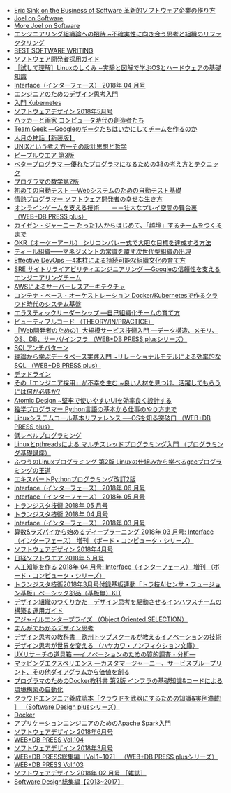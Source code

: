 * [Eric Sink on the Business of Software 革新的ソフトウェア企業の作り方](https://www.amazon.co.jp/Eric-Sink-Business-Software-%E9%9D%A9%E6%96%B0%E7%9A%84%E3%82%BD%E3%83%95%E3%83%88%E3%82%A6%E3%82%A7%E3%82%A2%E4%BC%81%E6%A5%AD%E3%81%AE%E4%BD%9C%E3%82%8A%E6%96%B9/dp/4798117501?SubscriptionId=AKIAJLRAJ7YLUBVRNWBA&amp;tag=namaraiicom-22&amp;linkCode=xm2&amp;camp=2025&amp;creative=165953&amp;creativeASIN=4798117501)
* [Joel on Software](https://www.amazon.co.jp/Joel-Software-Spolsky/dp/4274066304?SubscriptionId=AKIAJLRAJ7YLUBVRNWBA&amp;tag=namaraiicom-22&amp;linkCode=xm2&amp;camp=2025&amp;creative=165953&amp;creativeASIN=4274066304)
* [More Joel on Software](https://www.amazon.co.jp/More-Joel-Software-Spolsky/dp/4798118923?SubscriptionId=AKIAJLRAJ7YLUBVRNWBA&amp;tag=namaraiicom-22&amp;linkCode=xm2&amp;camp=2025&amp;creative=165953&amp;creativeASIN=4798118923)
* [エンジニアリング組織論への招待 ~不確実性に向き合う思考と組織のリファクタリング](https://www.amazon.co.jp/%E3%82%A8%E3%83%B3%E3%82%B8%E3%83%8B%E3%82%A2%E3%83%AA%E3%83%B3%E3%82%B0%E7%B5%84%E7%B9%94%E8%AB%96%E3%81%B8%E3%81%AE%E6%8B%9B%E5%BE%85-~%E4%B8%8D%E7%A2%BA%E5%AE%9F%E6%80%A7%E3%81%AB%E5%90%91%E3%81%8D%E5%90%88%E3%81%86%E6%80%9D%E8%80%83%E3%81%A8%E7%B5%84%E7%B9%94%E3%81%AE%E3%83%AA%E3%83%95%E3%82%A1%E3%82%AF%E3%82%BF%E3%83%AA%E3%83%B3%E3%82%B0-%E5%BA%83%E6%9C%A8-%E5%A4%A7%E5%9C%B0/dp/4774196053?SubscriptionId=AKIAJLRAJ7YLUBVRNWBA&amp;tag=namaraiicom-22&amp;linkCode=xm2&amp;camp=2025&amp;creative=165953&amp;creativeASIN=4774196053)
* [BEST SOFTWARE WRITING](https://www.amazon.co.jp/BEST-SOFTWARE-WRITING-Joel-Spolsky/dp/4798115819?SubscriptionId=AKIAJLRAJ7YLUBVRNWBA&amp;tag=namaraiicom-22&amp;linkCode=xm2&amp;camp=2025&amp;creative=165953&amp;creativeASIN=4798115819)
* [ソフトウェア開発者採用ガイド](https://www.amazon.co.jp/%E3%82%BD%E3%83%95%E3%83%88%E3%82%A6%E3%82%A7%E3%82%A2%E9%96%8B%E7%99%BA%E8%80%85%E6%8E%A1%E7%94%A8%E3%82%AC%E3%82%A4%E3%83%89-Joel-Spolsky/dp/4798115827?SubscriptionId=AKIAJLRAJ7YLUBVRNWBA&amp;tag=namaraiicom-22&amp;linkCode=xm2&amp;camp=2025&amp;creative=165953&amp;creativeASIN=4798115827)
* [［試して理解］Linuxのしくみ ~実験と図解で学ぶOSとハードウェアの基礎知識](https://www.amazon.co.jp/%E8%A9%A6%E3%81%97%E3%81%A6%E7%90%86%E8%A7%A3-Linux%E3%81%AE%E3%81%97%E3%81%8F%E3%81%BF-~%E5%AE%9F%E9%A8%93%E3%81%A8%E5%9B%B3%E8%A7%A3%E3%81%A7%E5%AD%A6%E3%81%B6OS%E3%81%A8%E3%83%8F%E3%83%BC%E3%83%89%E3%82%A6%E3%82%A7%E3%82%A2%E3%81%AE%E5%9F%BA%E7%A4%8E%E7%9F%A5%E8%AD%98-%E6%AD%A6%E5%86%85-%E8%A6%9A/dp/477419607X?SubscriptionId=AKIAJLRAJ7YLUBVRNWBA&amp;tag=namaraiicom-22&amp;linkCode=xm2&amp;camp=2025&amp;creative=165953&amp;creativeASIN=477419607X)
* [Interface（インターフェース） 2018年 04 月号](https://www.amazon.co.jp/Interface-%E3%82%A4%E3%83%B3%E3%82%BF%E3%83%BC%E3%83%95%E3%82%A7%E3%83%BC%E3%82%B9-2018%E5%B9%B4-04-%E6%9C%88%E5%8F%B7/dp/B079N1HQK5?SubscriptionId=AKIAJLRAJ7YLUBVRNWBA&amp;tag=namaraiicom-22&amp;linkCode=xm2&amp;camp=2025&amp;creative=165953&amp;creativeASIN=B079N1HQK5)
* [エンジニアのためのデザイン思考入門](https://www.amazon.co.jp/%E3%82%A8%E3%83%B3%E3%82%B8%E3%83%8B%E3%82%A2%E3%81%AE%E3%81%9F%E3%82%81%E3%81%AE%E3%83%87%E3%82%B6%E3%82%A4%E3%83%B3%E6%80%9D%E8%80%83%E5%85%A5%E9%96%80-%E6%9D%B1%E4%BA%AC%E5%B7%A5%E6%A5%AD%E5%A4%A7%E5%AD%A6%E3%82%A8%E3%83%B3%E3%82%B8%E3%83%8B%E3%82%A2%E3%83%AA%E3%83%B3%E3%82%B0%E3%83%87%E3%82%B6%E3%82%A4%E3%83%B3%E3%83%97%E3%83%AD%E3%82%B8%E3%82%A7%E3%82%AF%E3%83%88/dp/4798153850?SubscriptionId=AKIAJLRAJ7YLUBVRNWBA&amp;tag=namaraiicom-22&amp;linkCode=xm2&amp;camp=2025&amp;creative=165953&amp;creativeASIN=4798153850)
* [入門 Kubernetes](https://www.amazon.co.jp/%E5%85%A5%E9%96%80-Kubernetes-Kelsey-Hightower/dp/4873118409?SubscriptionId=AKIAJLRAJ7YLUBVRNWBA&amp;tag=namaraiicom-22&amp;linkCode=xm2&amp;camp=2025&amp;creative=165953&amp;creativeASIN=4873118409)
* [ソフトウェアデザイン 2018年5月号](https://www.amazon.co.jp/%E3%82%BD%E3%83%95%E3%83%88%E3%82%A6%E3%82%A7%E3%82%A2%E3%83%87%E3%82%B6%E3%82%A4%E3%83%B3-2018%E5%B9%B45%E6%9C%88%E5%8F%B7/dp/B07B5WB6D4?SubscriptionId=AKIAJLRAJ7YLUBVRNWBA&amp;tag=namaraiicom-22&amp;linkCode=xm2&amp;camp=2025&amp;creative=165953&amp;creativeASIN=B07B5WB6D4)
* [ハッカーと画家 コンピュータ時代の創造者たち](https://www.amazon.co.jp/%E3%83%8F%E3%83%83%E3%82%AB%E3%83%BC%E3%81%A8%E7%94%BB%E5%AE%B6-%E3%82%B3%E3%83%B3%E3%83%94%E3%83%A5%E3%83%BC%E3%82%BF%E6%99%82%E4%BB%A3%E3%81%AE%E5%89%B5%E9%80%A0%E8%80%85%E3%81%9F%E3%81%A1-%E3%83%9D%E3%83%BC%E3%83%AB-%E3%82%B0%E3%83%AC%E3%82%A2%E3%83%A0/dp/4274065979?SubscriptionId=AKIAJLRAJ7YLUBVRNWBA&amp;tag=namaraiicom-22&amp;linkCode=xm2&amp;camp=2025&amp;creative=165953&amp;creativeASIN=4274065979)
* [Team Geek ―Googleのギークたちはいかにしてチームを作るのか](https://www.amazon.co.jp/Team-Geek-%E2%80%95Google%E3%81%AE%E3%82%AE%E3%83%BC%E3%82%AF%E3%81%9F%E3%81%A1%E3%81%AF%E3%81%84%E3%81%8B%E3%81%AB%E3%81%97%E3%81%A6%E3%83%81%E3%83%BC%E3%83%A0%E3%82%92%E4%BD%9C%E3%82%8B%E3%81%AE%E3%81%8B-Brian-Fitzpatrick/dp/4873116309?SubscriptionId=AKIAJLRAJ7YLUBVRNWBA&amp;tag=namaraiicom-22&amp;linkCode=xm2&amp;camp=2025&amp;creative=165953&amp;creativeASIN=4873116309)
* [人月の神話【新装版】](https://www.amazon.co.jp/%E4%BA%BA%E6%9C%88%E3%81%AE%E7%A5%9E%E8%A9%B1%E3%80%90%E6%96%B0%E8%A3%85%E7%89%88%E3%80%91-Jr-FrederickP-Brooks/dp/4621066080?SubscriptionId=AKIAJLRAJ7YLUBVRNWBA&amp;tag=namaraiicom-22&amp;linkCode=xm2&amp;camp=2025&amp;creative=165953&amp;creativeASIN=4621066080)
* [UNIXという考え方―その設計思想と哲学](https://www.amazon.co.jp/UNIX%E3%81%A8%E3%81%84%E3%81%86%E8%80%83%E3%81%88%E6%96%B9%E2%80%95%E3%81%9D%E3%81%AE%E8%A8%AD%E8%A8%88%E6%80%9D%E6%83%B3%E3%81%A8%E5%93%B2%E5%AD%A6-Mike-Gancarz/dp/4274064069?SubscriptionId=AKIAJLRAJ7YLUBVRNWBA&amp;tag=namaraiicom-22&amp;linkCode=xm2&amp;camp=2025&amp;creative=165953&amp;creativeASIN=4274064069)
* [ピープルウエア 第3版](https://www.amazon.co.jp/%E3%83%94%E3%83%BC%E3%83%97%E3%83%AB%E3%82%A6%E3%82%A8%E3%82%A2-%E7%AC%AC3%E7%89%88-%E3%83%88%E3%83%A0%E3%83%BB%E3%83%87%E3%83%9E%E3%83%AB%E3%82%B3/dp/4822285243?SubscriptionId=AKIAJLRAJ7YLUBVRNWBA&amp;tag=namaraiicom-22&amp;linkCode=xm2&amp;camp=2025&amp;creative=165953&amp;creativeASIN=4822285243)
* [ベタープログラマ ―優れたプログラマになるための38の考え方とテクニック](https://www.amazon.co.jp/%E3%83%99%E3%82%BF%E3%83%BC%E3%83%97%E3%83%AD%E3%82%B0%E3%83%A9%E3%83%9E-%E2%80%95%E5%84%AA%E3%82%8C%E3%81%9F%E3%83%97%E3%83%AD%E3%82%B0%E3%83%A9%E3%83%9E%E3%81%AB%E3%81%AA%E3%82%8B%E3%81%9F%E3%82%81%E3%81%AE38%E3%81%AE%E8%80%83%E3%81%88%E6%96%B9%E3%81%A8%E3%83%86%E3%82%AF%E3%83%8B%E3%83%83%E3%82%AF-Pete-Goodliffe/dp/4873118204?SubscriptionId=AKIAJLRAJ7YLUBVRNWBA&amp;tag=namaraiicom-22&amp;linkCode=xm2&amp;camp=2025&amp;creative=165953&amp;creativeASIN=4873118204)
* [プログラマの数学第2版](https://www.amazon.co.jp/%E3%83%97%E3%83%AD%E3%82%B0%E3%83%A9%E3%83%9E%E3%81%AE%E6%95%B0%E5%AD%A6%E7%AC%AC2%E7%89%88-%E7%B5%90%E5%9F%8E-%E6%B5%A9/dp/4797395451?SubscriptionId=AKIAJLRAJ7YLUBVRNWBA&amp;tag=namaraiicom-22&amp;linkCode=xm2&amp;camp=2025&amp;creative=165953&amp;creativeASIN=4797395451)
* [初めての自動テスト ―Webシステムのための自動テスト基礎](https://www.amazon.co.jp/%E5%88%9D%E3%82%81%E3%81%A6%E3%81%AE%E8%87%AA%E5%8B%95%E3%83%86%E3%82%B9%E3%83%88-%E2%80%95Web%E3%82%B7%E3%82%B9%E3%83%86%E3%83%A0%E3%81%AE%E3%81%9F%E3%82%81%E3%81%AE%E8%87%AA%E5%8B%95%E3%83%86%E3%82%B9%E3%83%88%E5%9F%BA%E7%A4%8E-Jonathan-Rasmusson/dp/4873118166?SubscriptionId=AKIAJLRAJ7YLUBVRNWBA&amp;tag=namaraiicom-22&amp;linkCode=xm2&amp;camp=2025&amp;creative=165953&amp;creativeASIN=4873118166)
* [情熱プログラマー ソフトウェア開発者の幸せな生き方](https://www.amazon.co.jp/%E6%83%85%E7%86%B1%E3%83%97%E3%83%AD%E3%82%B0%E3%83%A9%E3%83%9E%E3%83%BC-%E3%82%BD%E3%83%95%E3%83%88%E3%82%A6%E3%82%A7%E3%82%A2%E9%96%8B%E7%99%BA%E8%80%85%E3%81%AE%E5%B9%B8%E3%81%9B%E3%81%AA%E7%94%9F%E3%81%8D%E6%96%B9-Chad-Fowler/dp/4274067939?SubscriptionId=AKIAJLRAJ7YLUBVRNWBA&amp;tag=namaraiicom-22&amp;linkCode=xm2&amp;camp=2025&amp;creative=165953&amp;creativeASIN=4274067939)
* [オンラインゲームを支える技術　　－－壮大なプレイ空間の舞台裏 （WEB+DB PRESS plus）](https://www.amazon.co.jp/%E3%82%AA%E3%83%B3%E3%83%A9%E3%82%A4%E3%83%B3%E3%82%B2%E3%83%BC%E3%83%A0%E3%82%92%E6%94%AF%E3%81%88%E3%82%8B%E6%8A%80%E8%A1%93-%EF%BC%8D%EF%BC%8D%E5%A3%AE%E5%A4%A7%E3%81%AA%E3%83%97%E3%83%AC%E3%82%A4%E7%A9%BA%E9%96%93%E3%81%AE%E8%88%9E%E5%8F%B0%E8%A3%8F-WEB-DB-PRESS-plus/dp/4774145807?SubscriptionId=AKIAJLRAJ7YLUBVRNWBA&amp;tag=namaraiicom-22&amp;linkCode=xm2&amp;camp=2025&amp;creative=165953&amp;creativeASIN=4774145807)
* [カイゼン・ジャーニー たった1人からはじめて、「越境」するチームをつくるまで](https://www.amazon.co.jp/%E3%82%AB%E3%82%A4%E3%82%BC%E3%83%B3%E3%83%BB%E3%82%B8%E3%83%A3%E3%83%BC%E3%83%8B%E3%83%BC-%E3%81%9F%E3%81%A3%E3%81%9F1%E4%BA%BA%E3%81%8B%E3%82%89%E3%81%AF%E3%81%98%E3%82%81%E3%81%A6%E3%80%81%E3%80%8C%E8%B6%8A%E5%A2%83%E3%80%8D%E3%81%99%E3%82%8B%E3%83%81%E3%83%BC%E3%83%A0%E3%82%92%E3%81%A4%E3%81%8F%E3%82%8B%E3%81%BE%E3%81%A7-%E5%B8%82%E8%B0%B7-%E8%81%A1%E5%95%93/dp/4798153346?SubscriptionId=AKIAJLRAJ7YLUBVRNWBA&amp;tag=namaraiicom-22&amp;linkCode=xm2&amp;camp=2025&amp;creative=165953&amp;creativeASIN=4798153346)
* [OKR（オーケーアール） シリコンバレー式で大胆な目標を達成する方法](https://www.amazon.co.jp/OKR-%E3%82%AA%E3%83%BC%E3%82%B1%E3%83%BC%E3%82%A2%E3%83%BC%E3%83%AB-%E3%82%B7%E3%83%AA%E3%82%B3%E3%83%B3%E3%83%90%E3%83%AC%E3%83%BC%E5%BC%8F%E3%81%A7%E5%A4%A7%E8%83%86%E3%81%AA%E7%9B%AE%E6%A8%99%E3%82%92%E9%81%94%E6%88%90%E3%81%99%E3%82%8B%E6%96%B9%E6%B3%95-%E3%82%AF%E3%83%AA%E3%82%B9%E3%83%86%E3%82%A3%E3%83%BC%E3%83%8A%E3%83%BB%E3%82%A6%E3%82%A9%E3%83%89%E3%82%AD%E3%83%BC/dp/4822255646?SubscriptionId=AKIAJLRAJ7YLUBVRNWBA&amp;tag=namaraiicom-22&amp;linkCode=xm2&amp;camp=2025&amp;creative=165953&amp;creativeASIN=4822255646)
* [ティール組織――マネジメントの常識を覆す次世代型組織の出現](https://www.amazon.co.jp/%E3%83%86%E3%82%A3%E3%83%BC%E3%83%AB%E7%B5%84%E7%B9%94%E2%80%95%E2%80%95%E3%83%9E%E3%83%8D%E3%82%B8%E3%83%A1%E3%83%B3%E3%83%88%E3%81%AE%E5%B8%B8%E8%AD%98%E3%82%92%E8%A6%86%E3%81%99%E6%AC%A1%E4%B8%96%E4%BB%A3%E5%9E%8B%E7%B5%84%E7%B9%94%E3%81%AE%E5%87%BA%E7%8F%BE-%E3%83%95%E3%83%AC%E3%83%87%E3%83%AA%E3%83%83%E3%82%AF%E3%83%BB%E3%83%A9%E3%83%AB%E3%83%BC/dp/4862762263?SubscriptionId=AKIAJLRAJ7YLUBVRNWBA&amp;tag=namaraiicom-22&amp;linkCode=xm2&amp;camp=2025&amp;creative=165953&amp;creativeASIN=4862762263)
* [Effective DevOps ―4本柱による持続可能な組織文化の育て方](https://www.amazon.co.jp/Effective-DevOps-%E2%80%954%E6%9C%AC%E6%9F%B1%E3%81%AB%E3%82%88%E3%82%8B%E6%8C%81%E7%B6%9A%E5%8F%AF%E8%83%BD%E3%81%AA%E7%B5%84%E7%B9%94%E6%96%87%E5%8C%96%E3%81%AE%E8%82%B2%E3%81%A6%E6%96%B9-Jennifer-Davis/dp/4873118352?SubscriptionId=AKIAJLRAJ7YLUBVRNWBA&amp;tag=namaraiicom-22&amp;linkCode=xm2&amp;camp=2025&amp;creative=165953&amp;creativeASIN=4873118352)
* [SRE サイトリライアビリティエンジニアリング ―Googleの信頼性を支えるエンジニアリングチーム](https://www.amazon.co.jp/SRE-%E3%82%B5%E3%82%A4%E3%83%88%E3%83%AA%E3%83%A9%E3%82%A4%E3%82%A2%E3%83%93%E3%83%AA%E3%83%86%E3%82%A3%E3%82%A8%E3%83%B3%E3%82%B8%E3%83%8B%E3%82%A2%E3%83%AA%E3%83%B3%E3%82%B0-%E2%80%95Google%E3%81%AE%E4%BF%A1%E9%A0%BC%E6%80%A7%E3%82%92%E6%94%AF%E3%81%88%E3%82%8B%E3%82%A8%E3%83%B3%E3%82%B8%E3%83%8B%E3%82%A2%E3%83%AA%E3%83%B3%E3%82%B0%E3%83%81%E3%83%BC%E3%83%A0-%E6%BE%A4%E7%94%B0-%E6%AD%A6%E7%94%B7/dp/4873117917?SubscriptionId=AKIAJLRAJ7YLUBVRNWBA&amp;tag=namaraiicom-22&amp;linkCode=xm2&amp;camp=2025&amp;creative=165953&amp;creativeASIN=4873117917)
* [AWSによるサーバーレスアーキテクチャ](https://www.amazon.co.jp/AWS%E3%81%AB%E3%82%88%E3%82%8B%E3%82%B5%E3%83%BC%E3%83%90%E3%83%BC%E3%83%AC%E3%82%B9%E3%82%A2%E3%83%BC%E3%82%AD%E3%83%86%E3%82%AF%E3%83%81%E3%83%A3-Peter-Sbarski/dp/4798155160?SubscriptionId=AKIAJLRAJ7YLUBVRNWBA&amp;tag=namaraiicom-22&amp;linkCode=xm2&amp;camp=2025&amp;creative=165953&amp;creativeASIN=4798155160)
* [コンテナ・ベース・オーケストレーション Docker/Kubernetesで作るクラウド時代のシステム基盤](https://www.amazon.co.jp/%E3%82%B3%E3%83%B3%E3%83%86%E3%83%8A%E3%83%BB%E3%83%99%E3%83%BC%E3%82%B9%E3%83%BB%E3%82%AA%E3%83%BC%E3%82%B1%E3%82%B9%E3%83%88%E3%83%AC%E3%83%BC%E3%82%B7%E3%83%A7%E3%83%B3-Docker-Kubernetes%E3%81%A7%E4%BD%9C%E3%82%8B%E3%82%AF%E3%83%A9%E3%82%A6%E3%83%89%E6%99%82%E4%BB%A3%E3%81%AE%E3%82%B7%E3%82%B9%E3%83%86%E3%83%A0%E5%9F%BA%E7%9B%A4-%E6%A9%8B%E6%9C%AC-%E7%9B%B4%E5%93%89/dp/4798155373?SubscriptionId=AKIAJLRAJ7YLUBVRNWBA&amp;tag=namaraiicom-22&amp;linkCode=xm2&amp;camp=2025&amp;creative=165953&amp;creativeASIN=4798155373)
* [エラスティックリーダーシップ ―自己組織化チームの育て方](https://www.amazon.co.jp/%E3%82%A8%E3%83%A9%E3%82%B9%E3%83%86%E3%82%A3%E3%83%83%E3%82%AF%E3%83%AA%E3%83%BC%E3%83%80%E3%83%BC%E3%82%B7%E3%83%83%E3%83%97-%E2%80%95%E8%87%AA%E5%B7%B1%E7%B5%84%E7%B9%94%E5%8C%96%E3%83%81%E3%83%BC%E3%83%A0%E3%81%AE%E8%82%B2%E3%81%A6%E6%96%B9-Roy-Osherove/dp/4873118026?SubscriptionId=AKIAJLRAJ7YLUBVRNWBA&amp;tag=namaraiicom-22&amp;linkCode=xm2&amp;camp=2025&amp;creative=165953&amp;creativeASIN=4873118026)
* [ビューティフルコード （THEORY/IN/PRACTICE）](https://www.amazon.co.jp/%E3%83%93%E3%83%A5%E3%83%BC%E3%83%86%E3%82%A3%E3%83%95%E3%83%AB%E3%82%B3%E3%83%BC%E3%83%89-THEORY-PRACTICE-Brian-Kernighan/dp/4873113636?SubscriptionId=AKIAJLRAJ7YLUBVRNWBA&amp;tag=namaraiicom-22&amp;linkCode=xm2&amp;camp=2025&amp;creative=165953&amp;creativeASIN=4873113636)
* [［Web開発者のための］大規模サービス技術入門 ―データ構造、メモリ、OS、DB、サーバ/インフラ （WEB+DB PRESS plusシリーズ）](https://www.amazon.co.jp/Web%E9%96%8B%E7%99%BA%E8%80%85%E3%81%AE%E3%81%9F%E3%82%81%E3%81%AE-%E5%A4%A7%E8%A6%8F%E6%A8%A1%E3%82%B5%E3%83%BC%E3%83%93%E3%82%B9%E6%8A%80%E8%A1%93%E5%85%A5%E9%96%80-%E2%80%95%E3%83%87%E3%83%BC%E3%82%BF%E6%A7%8B%E9%80%A0%E3%80%81%E3%83%A1%E3%83%A2%E3%83%AA%E3%80%81OS%E3%80%81DB%E3%80%81%E3%82%B5%E3%83%BC%E3%83%90-PRESS-plus%E3%82%B7%E3%83%AA%E3%83%BC%E3%82%BA/dp/4774143073?SubscriptionId=AKIAJLRAJ7YLUBVRNWBA&amp;tag=namaraiicom-22&amp;linkCode=xm2&amp;camp=2025&amp;creative=165953&amp;creativeASIN=4774143073)
* [SQLアンチパターン](https://www.amazon.co.jp/SQL%E3%82%A2%E3%83%B3%E3%83%81%E3%83%91%E3%82%BF%E3%83%BC%E3%83%B3-Bill-Karwin/dp/4873115892?SubscriptionId=AKIAJLRAJ7YLUBVRNWBA&amp;tag=namaraiicom-22&amp;linkCode=xm2&amp;camp=2025&amp;creative=165953&amp;creativeASIN=4873115892)
* [理論から学ぶデータベース実践入門 ~リレーショナルモデルによる効率的なSQL （WEB+DB PRESS plus）](https://www.amazon.co.jp/%E7%90%86%E8%AB%96%E3%81%8B%E3%82%89%E5%AD%A6%E3%81%B6%E3%83%87%E3%83%BC%E3%82%BF%E3%83%99%E3%83%BC%E3%82%B9%E5%AE%9F%E8%B7%B5%E5%85%A5%E9%96%80-~%E3%83%AA%E3%83%AC%E3%83%BC%E3%82%B7%E3%83%A7%E3%83%8A%E3%83%AB%E3%83%A2%E3%83%87%E3%83%AB%E3%81%AB%E3%82%88%E3%82%8B%E5%8A%B9%E7%8E%87%E7%9A%84%E3%81%AASQL-WEB-PRESS-plus/dp/4774171972?SubscriptionId=AKIAJLRAJ7YLUBVRNWBA&amp;tag=namaraiicom-22&amp;linkCode=xm2&amp;camp=2025&amp;creative=165953&amp;creativeASIN=4774171972)
* [デッドライン](https://www.amazon.co.jp/%E3%83%87%E3%83%83%E3%83%89%E3%83%A9%E3%82%A4%E3%83%B3-%E3%83%88%E3%83%A0-%E3%83%87%E3%83%9E%E3%83%AB%E3%82%B3/dp/4822280535?SubscriptionId=AKIAJLRAJ7YLUBVRNWBA&amp;tag=namaraiicom-22&amp;linkCode=xm2&amp;camp=2025&amp;creative=165953&amp;creativeASIN=4822280535)
* [その「エンジニア採用」が不幸を生む ~良い人材を見つけ、活躍してもらうには何が必要か?](https://www.amazon.co.jp/%E3%81%9D%E3%81%AE%E3%80%8C%E3%82%A8%E3%83%B3%E3%82%B8%E3%83%8B%E3%82%A2%E6%8E%A1%E7%94%A8%E3%80%8D%E3%81%8C%E4%B8%8D%E5%B9%B8%E3%82%92%E7%94%9F%E3%82%80-~%E8%89%AF%E3%81%84%E4%BA%BA%E6%9D%90%E3%82%92%E8%A6%8B%E3%81%A4%E3%81%91%E3%80%81%E6%B4%BB%E8%BA%8D%E3%81%97%E3%81%A6%E3%82%82%E3%82%89%E3%81%86%E3%81%AB%E3%81%AF%E4%BD%95%E3%81%8C%E5%BF%85%E8%A6%81%E3%81%8B-%E6%AD%A3%E9%81%93%E5%AF%BA-%E9%9B%85%E4%BF%A1/dp/4774186015?SubscriptionId=AKIAJLRAJ7YLUBVRNWBA&amp;tag=namaraiicom-22&amp;linkCode=xm2&amp;camp=2025&amp;creative=165953&amp;creativeASIN=4774186015)
* [Atomic Design ~堅牢で使いやすいUIを効率良く設計する](https://www.amazon.co.jp/Atomic-Design-~%E5%A0%85%E7%89%A2%E3%81%A7%E4%BD%BF%E3%81%84%E3%82%84%E3%81%99%E3%81%84UI%E3%82%92%E5%8A%B9%E7%8E%87%E8%89%AF%E3%81%8F%E8%A8%AD%E8%A8%88%E3%81%99%E3%82%8B-%E4%BA%94%E8%97%A4-%E4%BD%91%E5%85%B8/dp/477419705X?SubscriptionId=AKIAJLRAJ7YLUBVRNWBA&amp;tag=namaraiicom-22&amp;linkCode=xm2&amp;camp=2025&amp;creative=165953&amp;creativeASIN=477419705X)
* [独学プログラマー Python言語の基本から仕事のやり方まで](https://www.amazon.co.jp/%E7%8B%AC%E5%AD%A6%E3%83%97%E3%83%AD%E3%82%B0%E3%83%A9%E3%83%9E%E3%83%BC-Python%E8%A8%80%E8%AA%9E%E3%81%AE%E5%9F%BA%E6%9C%AC%E3%81%8B%E3%82%89%E4%BB%95%E4%BA%8B%E3%81%AE%E3%82%84%E3%82%8A%E6%96%B9%E3%81%BE%E3%81%A7-%E3%82%B3%E3%83%BC%E3%83%AA%E3%83%BC%E3%83%BB%E3%82%A2%E3%83%AB%E3%82%BD%E3%83%95/dp/4822292274?SubscriptionId=AKIAJLRAJ7YLUBVRNWBA&amp;tag=namaraiicom-22&amp;linkCode=xm2&amp;camp=2025&amp;creative=165953&amp;creativeASIN=4822292274)
* [Linuxシステムコール基本リファレンス ──OSを知る突破口 （WEB+DB PRESS plus）](https://www.amazon.co.jp/Linux%E3%82%B7%E3%82%B9%E3%83%86%E3%83%A0%E3%82%B3%E3%83%BC%E3%83%AB%E5%9F%BA%E6%9C%AC%E3%83%AA%E3%83%95%E3%82%A1%E3%83%AC%E3%83%B3%E3%82%B9-%E2%94%80%E2%94%80OS%E3%82%92%E7%9F%A5%E3%82%8B%E7%AA%81%E7%A0%B4%E5%8F%A3-WEB-PRESS-plus/dp/4774195553?SubscriptionId=AKIAJLRAJ7YLUBVRNWBA&amp;tag=namaraiicom-22&amp;linkCode=xm2&amp;camp=2025&amp;creative=165953&amp;creativeASIN=4774195553)
* [低レベルプログラミング](https://www.amazon.co.jp/%E4%BD%8E%E3%83%AC%E3%83%99%E3%83%AB%E3%83%97%E3%83%AD%E3%82%B0%E3%83%A9%E3%83%9F%E3%83%B3%E3%82%B0-Igor-Zhirkov/dp/4798155039?SubscriptionId=AKIAJLRAJ7YLUBVRNWBA&amp;tag=namaraiicom-22&amp;linkCode=xm2&amp;camp=2025&amp;creative=165953&amp;creativeASIN=4798155039)
* [Linuxとpthreadsによる マルチスレッドプログラミング入門 （プログラミング基礎講座）](https://www.amazon.co.jp/Linux%E3%81%A8pthreads%E3%81%AB%E3%82%88%E3%82%8B-%E3%83%9E%E3%83%AB%E3%83%81%E3%82%B9%E3%83%AC%E3%83%83%E3%83%89%E3%83%97%E3%83%AD%E3%82%B0%E3%83%A9%E3%83%9F%E3%83%B3%E3%82%B0%E5%85%A5%E9%96%80-%E3%83%97%E3%83%AD%E3%82%B0%E3%83%A9%E3%83%9F%E3%83%B3%E3%82%B0%E5%9F%BA%E7%A4%8E%E8%AC%9B%E5%BA%A7-%E6%B8%8B%E8%B0%B7-%E5%85%8B%E6%99%BA/dp/4798053724?SubscriptionId=AKIAJLRAJ7YLUBVRNWBA&amp;tag=namaraiicom-22&amp;linkCode=xm2&amp;camp=2025&amp;creative=165953&amp;creativeASIN=4798053724)
* [ふつうのLinuxプログラミング 第2版 Linuxの仕組みから学べるgccプログラミングの王道](https://www.amazon.co.jp/%E3%81%B5%E3%81%A4%E3%81%86%E3%81%AELinux%E3%83%97%E3%83%AD%E3%82%B0%E3%83%A9%E3%83%9F%E3%83%B3%E3%82%B0-%E7%AC%AC2%E7%89%88-Linux%E3%81%AE%E4%BB%95%E7%B5%84%E3%81%BF%E3%81%8B%E3%82%89%E5%AD%A6%E3%81%B9%E3%82%8Bgcc%E3%83%97%E3%83%AD%E3%82%B0%E3%83%A9%E3%83%9F%E3%83%B3%E3%82%B0%E3%81%AE%E7%8E%8B%E9%81%93-%E9%9D%92%E6%9C%A8-%E5%B3%B0%E9%83%8E/dp/4797386479?SubscriptionId=AKIAJLRAJ7YLUBVRNWBA&amp;tag=namaraiicom-22&amp;linkCode=xm2&amp;camp=2025&amp;creative=165953&amp;creativeASIN=4797386479)
* [エキスパートPythonプログラミング改訂2版](https://www.amazon.co.jp/%E3%82%A8%E3%82%AD%E3%82%B9%E3%83%91%E3%83%BC%E3%83%88Python%E3%83%97%E3%83%AD%E3%82%B0%E3%83%A9%E3%83%9F%E3%83%B3%E3%82%B0%E6%94%B9%E8%A8%822%E7%89%88-Michal-Jaworski/dp/4048930613?SubscriptionId=AKIAJLRAJ7YLUBVRNWBA&amp;tag=namaraiicom-22&amp;linkCode=xm2&amp;camp=2025&amp;creative=165953&amp;creativeASIN=4048930613)
* [Interface（インターフェース） 2018年 06 月号](https://www.amazon.co.jp/Interface-%E3%82%A4%E3%83%B3%E3%82%BF%E3%83%BC%E3%83%95%E3%82%A7%E3%83%BC%E3%82%B9-2018%E5%B9%B4-06-%E6%9C%88%E5%8F%B7/dp/B07B5Y6P9Q?SubscriptionId=AKIAJLRAJ7YLUBVRNWBA&amp;tag=namaraiicom-22&amp;linkCode=xm2&amp;camp=2025&amp;creative=165953&amp;creativeASIN=B07B5Y6P9Q)
* [Interface（インターフェース） 2018年 05 月号](https://www.amazon.co.jp/Interface-%E3%82%A4%E3%83%B3%E3%82%BF%E3%83%BC%E3%83%95%E3%82%A7%E3%83%BC%E3%82%B9-2018%E5%B9%B4-05-%E6%9C%88%E5%8F%B7/dp/B07B5W1TNN?SubscriptionId=AKIAJLRAJ7YLUBVRNWBA&amp;tag=namaraiicom-22&amp;linkCode=xm2&amp;camp=2025&amp;creative=165953&amp;creativeASIN=B07B5W1TNN)
* [トランジスタ技術 2018年 05 月号](https://www.amazon.co.jp/%E3%83%88%E3%83%A9%E3%83%B3%E3%82%B8%E3%82%B9%E3%82%BF%E6%8A%80%E8%A1%93-2018%E5%B9%B4-05-%E6%9C%88%E5%8F%B7/dp/B07B5WCX33?SubscriptionId=AKIAJLRAJ7YLUBVRNWBA&amp;tag=namaraiicom-22&amp;linkCode=xm2&amp;camp=2025&amp;creative=165953&amp;creativeASIN=B07B5WCX33)
* [トランジスタ技術 2018年 04 月号](https://www.amazon.co.jp/%E3%83%88%E3%83%A9%E3%83%B3%E3%82%B8%E3%82%B9%E3%82%BF%E6%8A%80%E8%A1%93-2018%E5%B9%B4-04-%E6%9C%88%E5%8F%B7/dp/B07B16NSPF?SubscriptionId=AKIAJLRAJ7YLUBVRNWBA&amp;tag=namaraiicom-22&amp;linkCode=xm2&amp;camp=2025&amp;creative=165953&amp;creativeASIN=B07B16NSPF)
* [Interface（インターフェース） 2018年 03 月号](https://www.amazon.co.jp/Interface-%E3%82%A4%E3%83%B3%E3%82%BF%E3%83%BC%E3%83%95%E3%82%A7%E3%83%BC%E3%82%B9-2018%E5%B9%B4-03-%E6%9C%88%E5%8F%B7/dp/B077VCJQJ8?SubscriptionId=AKIAJLRAJ7YLUBVRNWBA&amp;tag=namaraiicom-22&amp;linkCode=xm2&amp;camp=2025&amp;creative=165953&amp;creativeASIN=B077VCJQJ8)
* [算数&ラズパイから始めるディープラーニング 2018年 03 月号: Interface（インターフェース） 増刊 （ボード・コンピュータ・シリーズ）](https://www.amazon.co.jp/%E7%AE%97%E6%95%B0-%E3%83%A9%E3%82%BA%E3%83%91%E3%82%A4%E3%81%8B%E3%82%89%E5%A7%8B%E3%82%81%E3%82%8B%E3%83%87%E3%82%A3%E3%83%BC%E3%83%97%E3%83%A9%E3%83%BC%E3%83%8B%E3%83%B3%E3%82%B0-2018%E5%B9%B4-Interface-%E3%83%9C%E3%83%BC%E3%83%89%E3%83%BB%E3%82%B3%E3%83%B3%E3%83%94%E3%83%A5%E3%83%BC%E3%82%BF%E3%83%BB%E3%82%B7%E3%83%AA%E3%83%BC%E3%82%BA/dp/B079NC9C7G?SubscriptionId=AKIAJLRAJ7YLUBVRNWBA&amp;tag=namaraiicom-22&amp;linkCode=xm2&amp;camp=2025&amp;creative=165953&amp;creativeASIN=B079NC9C7G)
* [ソフトウェアデザイン 2018年4月号](https://www.amazon.co.jp/%E3%82%BD%E3%83%95%E3%83%88%E3%82%A6%E3%82%A7%E3%82%A2%E3%83%87%E3%82%B6%E3%82%A4%E3%83%B3-2018%E5%B9%B44%E6%9C%88%E5%8F%B7/dp/B079B8K9NX?SubscriptionId=AKIAJLRAJ7YLUBVRNWBA&amp;tag=namaraiicom-22&amp;linkCode=xm2&amp;camp=2025&amp;creative=165953&amp;creativeASIN=B079B8K9NX)
* [日経ソフトウエア 2018年 5 月号](https://www.amazon.co.jp/%E6%97%A5%E7%B5%8C%E3%82%BD%E3%83%95%E3%83%88%E3%82%A6%E3%82%A8%E3%82%A2-2018%E5%B9%B4-5-%E6%9C%88%E5%8F%B7/dp/B079VDDF2Y?SubscriptionId=AKIAJLRAJ7YLUBVRNWBA&amp;tag=namaraiicom-22&amp;linkCode=xm2&amp;camp=2025&amp;creative=165953&amp;creativeASIN=B079VDDF2Y)
* [人工知能を作る  2018年 04 月号: Interface（インターフェース） 増刊 （ボード・コンピュータ・シリーズ）](https://www.amazon.co.jp/%E4%BA%BA%E5%B7%A5%E7%9F%A5%E8%83%BD%E3%82%92%E4%BD%9C%E3%82%8B-2018%E5%B9%B4-04-Interface-%E3%83%9C%E3%83%BC%E3%83%89%E3%83%BB%E3%82%B3%E3%83%B3%E3%83%94%E3%83%A5%E3%83%BC%E3%82%BF%E3%83%BB%E3%82%B7%E3%83%AA%E3%83%BC%E3%82%BA/dp/B07B5W77S4?SubscriptionId=AKIAJLRAJ7YLUBVRNWBA&amp;tag=namaraiicom-22&amp;linkCode=xm2&amp;camp=2025&amp;creative=165953&amp;creativeASIN=B07B5W77S4)
* [トランジスタ技術2018年3月号付録基板連動「トラ技AIセンサ・フュージョン基板」ベーシック部品（基板無）KIT](https://www.amazon.co.jp/%E5%85%B1%E7%AB%8B%E9%9B%BB%E5%AD%90%E7%94%A3%E6%A5%AD-TRF001-%E3%83%88%E3%83%A9%E3%83%B3%E3%82%B8%E3%82%B9%E3%82%BF%E6%8A%80%E8%A1%932018%E5%B9%B43%E6%9C%88%E5%8F%B7%E4%BB%98%E9%8C%B2%E5%9F%BA%E6%9D%BF%E9%80%A3%E5%8B%95%E3%80%8C%E3%83%88%E3%83%A9%E6%8A%80AI%E3%82%BB%E3%83%B3%E3%82%B5%E3%83%BB%E3%83%95%E3%83%A5%E3%83%BC%E3%82%B8%E3%83%A7%E3%83%B3%E5%9F%BA%E6%9D%BF%E3%80%8D%E3%83%99%E3%83%BC%E3%82%B7%E3%83%83%E3%82%AF%E9%83%A8%E5%93%81-%E5%9F%BA%E6%9D%BF%E7%84%A1-KIT/dp/B079N2J15Y?SubscriptionId=AKIAJLRAJ7YLUBVRNWBA&amp;tag=namaraiicom-22&amp;linkCode=xm2&amp;camp=2025&amp;creative=165953&amp;creativeASIN=B079N2J15Y)
* [デザイン組織のつくりかた　デザイン思考を駆動させるインハウスチームの構築＆運用ガイド](https://www.amazon.co.jp/%E3%83%87%E3%82%B6%E3%82%A4%E3%83%B3%E7%B5%84%E7%B9%94%E3%81%AE%E3%81%A4%E3%81%8F%E3%82%8A%E3%81%8B%E3%81%9F-%E3%83%87%E3%82%B6%E3%82%A4%E3%83%B3%E6%80%9D%E8%80%83%E3%82%92%E9%A7%86%E5%8B%95%E3%81%95%E3%81%9B%E3%82%8B%E3%82%A4%E3%83%B3%E3%83%8F%E3%82%A6%E3%82%B9%E3%83%81%E3%83%BC%E3%83%A0%E3%81%AE%E6%A7%8B%E7%AF%89%EF%BC%86%E9%81%8B%E7%94%A8%E3%82%AC%E3%82%A4%E3%83%89-%E3%83%94%E3%83%BC%E3%82%BF%E3%83%BC%E3%83%BB%E3%83%A1%E3%83%AB%E3%83%9B%E3%83%AB%E3%83%84/dp/4802510837?SubscriptionId=AKIAJLRAJ7YLUBVRNWBA&amp;tag=namaraiicom-22&amp;linkCode=xm2&amp;camp=2025&amp;creative=165953&amp;creativeASIN=4802510837)
* [アジャイルエンタープライズ （Object Oriented SELECTION）](https://www.amazon.co.jp/%E3%82%A2%E3%82%B8%E3%83%A3%E3%82%A4%E3%83%AB%E3%82%A8%E3%83%B3%E3%82%BF%E3%83%BC%E3%83%97%E3%83%A9%E3%82%A4%E3%82%BA-Object-Oriented-SELECTION-Moreira/dp/4798155047?SubscriptionId=AKIAJLRAJ7YLUBVRNWBA&amp;tag=namaraiicom-22&amp;linkCode=xm2&amp;camp=2025&amp;creative=165953&amp;creativeASIN=4798155047)
* [まんがでわかるデザイン思考](https://www.amazon.co.jp/%E3%81%BE%E3%82%93%E3%81%8C%E3%81%A7%E3%82%8F%E3%81%8B%E3%82%8B%E3%83%87%E3%82%B6%E3%82%A4%E3%83%B3%E6%80%9D%E8%80%83-%E7%94%B0%E6%9D%91-%E5%A4%A7/dp/4093885761?SubscriptionId=AKIAJLRAJ7YLUBVRNWBA&amp;tag=namaraiicom-22&amp;linkCode=xm2&amp;camp=2025&amp;creative=165953&amp;creativeASIN=4093885761)
* [デザイン思考の教科書　欧州トップスクールが教えるイノベーションの技術](https://www.amazon.co.jp/%E3%83%87%E3%82%B6%E3%82%A4%E3%83%B3%E6%80%9D%E8%80%83%E3%81%AE%E6%95%99%E7%A7%91%E6%9B%B8-%E6%AC%A7%E5%B7%9E%E3%83%88%E3%83%83%E3%83%97%E3%82%B9%E3%82%AF%E3%83%BC%E3%83%AB%E3%81%8C%E6%95%99%E3%81%88%E3%82%8B%E3%82%A4%E3%83%8E%E3%83%99%E3%83%BC%E3%82%B7%E3%83%A7%E3%83%B3%E3%81%AE%E6%8A%80%E8%A1%93-%E3%82%A2%E3%83%8D%E3%83%9F%E3%83%83%E3%82%AF%E3%83%BB%E3%83%95%E3%82%A1%E3%83%B3%E3%83%BB%E3%83%96%E3%82%A4%E3%82%A8%E3%83%B3/dp/4822250644?SubscriptionId=AKIAJLRAJ7YLUBVRNWBA&amp;tag=namaraiicom-22&amp;linkCode=xm2&amp;camp=2025&amp;creative=165953&amp;creativeASIN=4822250644)
* [デザイン思考が世界を変える （ハヤカワ・ノンフィクション文庫）](https://www.amazon.co.jp/%E3%83%87%E3%82%B6%E3%82%A4%E3%83%B3%E6%80%9D%E8%80%83%E3%81%8C%E4%B8%96%E7%95%8C%E3%82%92%E5%A4%89%E3%81%88%E3%82%8B-%E3%83%8F%E3%83%A4%E3%82%AB%E3%83%AF%E3%83%BB%E3%83%8E%E3%83%B3%E3%83%95%E3%82%A3%E3%82%AF%E3%82%B7%E3%83%A7%E3%83%B3%E6%96%87%E5%BA%AB-%E3%83%86%E3%82%A3%E3%83%A0%E3%83%BB%E3%83%96%E3%83%A9%E3%82%A6%E3%83%B3/dp/4150504075?SubscriptionId=AKIAJLRAJ7YLUBVRNWBA&amp;tag=namaraiicom-22&amp;linkCode=xm2&amp;camp=2025&amp;creative=165953&amp;creativeASIN=4150504075)
* [UXリサーチの道具箱 ―イノベーションのための質的調査・分析―](https://www.amazon.co.jp/UX%E3%83%AA%E3%82%B5%E3%83%BC%E3%83%81%E3%81%AE%E9%81%93%E5%85%B7%E7%AE%B1-%E2%80%95%E3%82%A4%E3%83%8E%E3%83%99%E3%83%BC%E3%82%B7%E3%83%A7%E3%83%B3%E3%81%AE%E3%81%9F%E3%82%81%E3%81%AE%E8%B3%AA%E7%9A%84%E8%AA%BF%E6%9F%BB%E3%83%BB%E5%88%86%E6%9E%90%E2%80%95-%E6%A8%BD%E6%9C%AC-%E5%BE%B9%E4%B9%9F/dp/4274222187?SubscriptionId=AKIAJLRAJ7YLUBVRNWBA&amp;tag=namaraiicom-22&amp;linkCode=xm2&amp;camp=2025&amp;creative=165953&amp;creativeASIN=4274222187)
* [マッピングエクスペリエンス ―カスタマージャーニー、サービスブループリント、その他ダイアグラムから価値を創る](https://www.amazon.co.jp/%E3%83%9E%E3%83%83%E3%83%94%E3%83%B3%E3%82%B0%E3%82%A8%E3%82%AF%E3%82%B9%E3%83%9A%E3%83%AA%E3%82%A8%E3%83%B3%E3%82%B9-%E2%80%95%E3%82%AB%E3%82%B9%E3%82%BF%E3%83%9E%E3%83%BC%E3%82%B8%E3%83%A3%E3%83%BC%E3%83%8B%E3%83%BC%E3%80%81%E3%82%B5%E3%83%BC%E3%83%93%E3%82%B9%E3%83%96%E3%83%AB%E3%83%BC%E3%83%97%E3%83%AA%E3%83%B3%E3%83%88%E3%80%81%E3%81%9D%E3%81%AE%E4%BB%96%E3%83%80%E3%82%A4%E3%82%A2%E3%82%B0%E3%83%A9%E3%83%A0%E3%81%8B%E3%82%89%E4%BE%A1%E5%80%A4%E3%82%92%E5%89%B5%E3%82%8B-James-Kalbach/dp/487311800X?SubscriptionId=AKIAJLRAJ7YLUBVRNWBA&amp;tag=namaraiicom-22&amp;linkCode=xm2&amp;camp=2025&amp;creative=165953&amp;creativeASIN=487311800X)
* [プログラマのためのDocker教科書 第2版 インフラの基礎知識&コードによる環境構築の自動化](https://www.amazon.co.jp/%E3%83%97%E3%83%AD%E3%82%B0%E3%83%A9%E3%83%9E%E3%81%AE%E3%81%9F%E3%82%81%E3%81%AEDocker%E6%95%99%E7%A7%91%E6%9B%B8-%E7%AC%AC2%E7%89%88-%E3%82%A4%E3%83%B3%E3%83%95%E3%83%A9%E3%81%AE%E5%9F%BA%E7%A4%8E%E7%9F%A5%E8%AD%98-%E3%82%B3%E3%83%BC%E3%83%89%E3%81%AB%E3%82%88%E3%82%8B%E7%92%B0%E5%A2%83%E6%A7%8B%E7%AF%89%E3%81%AE%E8%87%AA%E5%8B%95%E5%8C%96-WINGS%E3%83%97%E3%83%AD%E3%82%B8%E3%82%A7%E3%82%AF%E3%83%88/dp/4798153222?SubscriptionId=AKIAJLRAJ7YLUBVRNWBA&amp;tag=namaraiicom-22&amp;linkCode=xm2&amp;camp=2025&amp;creative=165953&amp;creativeASIN=4798153222)
* [クラウドエンジニア養成読本［クラウドを武器にするための知識&実例満載! ］ （Software Design plusシリーズ）](https://www.amazon.co.jp/%E3%82%AF%E3%83%A9%E3%82%A6%E3%83%89%E3%82%A8%E3%83%B3%E3%82%B8%E3%83%8B%E3%82%A2%E9%A4%8A%E6%88%90%E8%AA%AD%E6%9C%AC-%E3%82%AF%E3%83%A9%E3%82%A6%E3%83%89%E3%82%92%E6%AD%A6%E5%99%A8%E3%81%AB%E3%81%99%E3%82%8B%E3%81%9F%E3%82%81%E3%81%AE%E7%9F%A5%E8%AD%98-Software-Design-plus%E3%82%B7%E3%83%AA%E3%83%BC%E3%82%BA/dp/4774196231?SubscriptionId=AKIAJLRAJ7YLUBVRNWBA&amp;tag=namaraiicom-22&amp;linkCode=xm2&amp;camp=2025&amp;creative=165953&amp;creativeASIN=4774196231)
* [Docker](https://www.amazon.co.jp/Docker-Adrian-Mouat/dp/4873117763?SubscriptionId=AKIAJLRAJ7YLUBVRNWBA&amp;tag=namaraiicom-22&amp;linkCode=xm2&amp;camp=2025&amp;creative=165953&amp;creativeASIN=4873117763)
* [アプリケーションエンジニアのためのApache Spark入門](https://www.amazon.co.jp/%E3%82%A2%E3%83%97%E3%83%AA%E3%82%B1%E3%83%BC%E3%82%B7%E3%83%A7%E3%83%B3%E3%82%A8%E3%83%B3%E3%82%B8%E3%83%8B%E3%82%A2%E3%81%AE%E3%81%9F%E3%82%81%E3%81%AEApache-Spark%E5%85%A5%E9%96%80-%E6%96%B0%E9%83%B7%E7%BE%8E%E7%B4%80/dp/4798053775?SubscriptionId=AKIAJLRAJ7YLUBVRNWBA&amp;tag=namaraiicom-22&amp;linkCode=xm2&amp;camp=2025&amp;creative=165953&amp;creativeASIN=4798053775)
* [ソフトウェアデザイン 2018年6月号](https://www.amazon.co.jp/%E3%82%BD%E3%83%95%E3%83%88%E3%82%A6%E3%82%A7%E3%82%A2%E3%83%87%E3%82%B6%E3%82%A4%E3%83%B3-2018%E5%B9%B46%E6%9C%88%E5%8F%B7/dp/B07BYWVM66?SubscriptionId=AKIAJLRAJ7YLUBVRNWBA&amp;tag=namaraiicom-22&amp;linkCode=xm2&amp;camp=2025&amp;creative=165953&amp;creativeASIN=B07BYWVM66)
* [WEB+DB PRESS Vol.104](https://www.amazon.co.jp/WEB-DB-PRESS-Vol-104-%E6%9C%AB%E7%94%B0/dp/4774196886?SubscriptionId=AKIAJLRAJ7YLUBVRNWBA&amp;tag=namaraiicom-22&amp;linkCode=xm2&amp;camp=2025&amp;creative=165953&amp;creativeASIN=4774196886)
* [ソフトウェアデザイン 2018年3月号](https://www.amazon.co.jp/%E3%82%BD%E3%83%95%E3%83%88%E3%82%A6%E3%82%A7%E3%82%A2%E3%83%87%E3%82%B6%E3%82%A4%E3%83%B3-2018%E5%B9%B43%E6%9C%88%E5%8F%B7/dp/B0788XWJQX?SubscriptionId=AKIAJLRAJ7YLUBVRNWBA&amp;tag=namaraiicom-22&amp;linkCode=xm2&amp;camp=2025&amp;creative=165953&amp;creativeASIN=B0788XWJQX)
* [WEB+DB PRESS総集編［Vol.1~102］ （WEB+DB PRESS plusシリーズ）](https://www.amazon.co.jp/WEB-PRESS%E7%B7%8F%E9%9B%86%E7%B7%A8-Vol-1~102-PRESS-plus%E3%82%B7%E3%83%AA%E3%83%BC%E3%82%BA/dp/477419686X?SubscriptionId=AKIAJLRAJ7YLUBVRNWBA&amp;tag=namaraiicom-22&amp;linkCode=xm2&amp;camp=2025&amp;creative=165953&amp;creativeASIN=477419686X)
* [WEB+DB PRESS Vol.103](https://www.amazon.co.jp/WEB-DB-PRESS-Vol-103-%E8%A5%BF%E6%9D%91/dp/4774195545?SubscriptionId=AKIAJLRAJ7YLUBVRNWBA&amp;tag=namaraiicom-22&amp;linkCode=xm2&amp;camp=2025&amp;creative=165953&amp;creativeASIN=4774195545)
* [ソフトウェアデザイン 2018年 02 月号 ［雑誌］](https://www.amazon.co.jp/%E3%82%BD%E3%83%95%E3%83%88%E3%82%A6%E3%82%A7%E3%82%A2%E3%83%87%E3%82%B6%E3%82%A4%E3%83%B3-2018%E5%B9%B4-02-%E6%9C%88%E5%8F%B7-%E9%9B%91%E8%AA%8C/dp/B077RH5HTM?SubscriptionId=AKIAJLRAJ7YLUBVRNWBA&amp;tag=namaraiicom-22&amp;linkCode=xm2&amp;camp=2025&amp;creative=165953&amp;creativeASIN=B077RH5HTM)
* [Software Design総集編【2013~2017】](https://www.amazon.co.jp/Software-Design%E7%B7%8F%E9%9B%86%E7%B7%A8%E3%80%902013~2017%E3%80%91-Design%E7%B7%A8%E9%9B%86%E9%83%A8/dp/4774197386?SubscriptionId=AKIAJLRAJ7YLUBVRNWBA&amp;tag=namaraiicom-22&amp;linkCode=xm2&amp;camp=2025&amp;creative=165953&amp;creativeASIN=4774197386)

